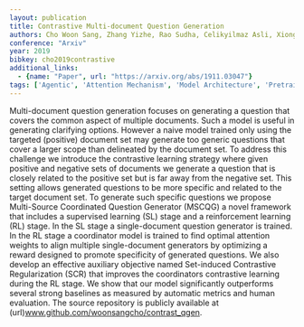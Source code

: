 ```yaml
---
layout: publication
title: Contrastive Multi-document Question Generation
authors: Cho Woon Sang, Zhang Yizhe, Rao Sudha, Celikyilmaz Asli, Xiong Chenyan, Gao Jianfeng, Wang Mengdi, Dolan Bill
conference: "Arxiv"
year: 2019
bibkey: cho2019contrastive
additional_links:
  - {name: "Paper", url: "https://arxiv.org/abs/1911.03047"}
tags: ['Agentic', 'Attention Mechanism', 'Model Architecture', 'Pretraining Methods', 'Reinforcement Learning', 'Tools']
---
```

Multi-document question generation focuses on generating a question that covers the common aspect of multiple documents. Such a model is useful in generating clarifying options. However a naive model trained only using the targeted (positive) document set may generate too generic questions that cover a larger scope than delineated by the document set. To address this challenge we introduce the contrastive learning strategy where given positive and negative sets of documents we generate a question that is closely related to the positive set but is far away from the negative set. This setting allows generated questions to be more specific and related to the target document set. To generate such specific questions we propose Multi-Source Coordinated Question Generator (MSCQG) a novel framework that includes a supervised learning (SL) stage and a reinforcement learning (RL) stage. In the SL stage a single-document question generator is trained. In the RL stage a coordinator model is trained to find optimal attention weights to align multiple single-document generators by optimizing a reward designed to promote specificity of generated questions. We also develop an effective auxiliary objective named Set-induced Contrastive Regularization (SCR) that improves the coordinators contrastive learning during the RL stage. We show that our model significantly outperforms several strong baselines as measured by automatic metrics and human evaluation. The source repository is publicly available at (url)www.github.com/woonsangcho/contrast_qgen.
